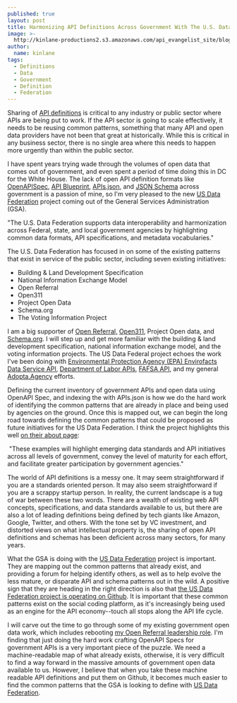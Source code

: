 ```yaml
---
published: true
layout: post
title: Harmonizing API Definitions Across Government With The U.S. Data Federation
image: >-
  http://kinlane-productions2.s3.amazonaws.com/api_evangelist_site/blog/usdf_logo.png
author:
  name: kinlane
tags:
  - Definitions
  - Data
  - Government
  - Definition
  - Federation
---
```

Sharing of [API definitions](http://definitions.apievangelist.com/) is critical to any industry or public sector where APIs are being put to work. If the API sector is going to scale effectively, it needs to be reusing common patterns, something that many API and open data providers have not been that great at historically. While this is critical in any business sector, there is no single area where this needs to happen more urgently than within the public sector.

I have spent years trying wade through the volumes of open data that comes out of government, and even spent a period of time doing this in DC for the White House. The lack of open API definition formats like [OpenAPISpec](https://openapis.org/specification), [API Blueprint](http://apiblueprint.org), [APIs.json](http://apisjson.org), and [JSON Schema](https://json-schema.org/) across government is a passion of mine, so I'm very pleased to the new [US Data Federation](https://federation.data.gov/) project coming out of the General Services Administration (GSA).

"The U.S. Data Federation supports data interoperability and harmonization across Federal, state, and local government agencies by highlighting common data formats, API specifications, and metadata vocabularies."

The U.S. Data Federation has focused in on some of the existing patterns that exist in service of the public sector, including seven existing initiatives:

*   Building & Land Development Specification
*   National Information Exchange Model
*   Open Referral
*   Open311
*   Project Open Data
*   Schema.org
*   The Voting Information Project

I am a big supporter of [Open Referral,](http://apievangelist.com/2016/03/31/gathering-my-thoughts-about-open-referral-and-the-human-services-api/) [Open311](http://open311.org), Project Open data, and [Schema.org](http://schema.org.apis.apievangelist.com/). I will step up and get more familiar with the building & land development specification, national information exchange model, and the voting information projects. The US Data Federal project echoes the work I've been doing with [Environmental Protection Agency (EPA) Envirofacts Data Service API](http://apievangelist.com/2015/07/25/taking-a-look-at-whats-next-for-the-environmental-protection-agency-epa-envirofacts-data-service-api/), [Department of Labor APIs](http://apievangelist.com/2016/09/26/taking-another-look-at-the-department-of-labor-api-efforts/), [FAFSA API](https://github.com/ed-data/fafsa-api), and my general [Adopta.Agency](http://adopta.agency) efforts.

Defining the current inventory of government APIs and open data using OpenAPI Spec, and indexing the with APIs.json is how we do the hard work of identifying the common patterns that are already in place and being used by agencies on the ground. Once this is mapped out, we can begin the long road towards defining the common patterns that could be proposed as future initiatives for the US Data Federation. I think the project highlights this well [on their about page](https://federation.data.gov/about/):

 "These examples will highlight emerging data standards and API initiatives across all levels of government, convey the level of maturity for each effort, and facilitate greater participation by government agencies."

The world of API definitions is a messy one. It may seem straightforward if you are a standards oriented person. It may also seem straightforward if you are a scrappy startup person. In reality, the current landscape is a tug of war between these two words. There are a wealth of existing web API concepts, specifications, and data standards available to us, but there are also a lot of leading definitions being defined by tech giants like Amazon, Google, Twitter, and others. With the tone set by VC investment, and distorted views on what intellectual property is, the sharing of open API definitions and schemas has been deficient across many sectors, for many years.

What the GSA is doing with the [US Data Federation](https://federation.data.gov/) project is important. They are mapping out the common patterns that already exist, and providing a forum for helping identify others, as well as to help evolve the less mature, or disparate API and schema patterns out in the wild. A positive sign that they are heading in the right direction is also that [the US Data Federation project is operating on Github](https://github.com/GSA/us-data-federation). It is important that these common patterns exist on the social coding platform, as it's increasingly being used as an engine for the API economy--touch all stops along the API life cycle.

I will carve out the time to go through some of my existing government open data work, which includes rebooting [my Open Referral leadership role](http://apievangelist.com/2016/03/31/gathering-my-thoughts-about-open-referral-and-the-human-services-api/). I'm finding that just doing the hard work crafting OpenAPI Specs for government APIs is a very important piece of the puzzle. We need a machine-readable map of what already exists, otherwise, it is very difficult to find a way forward in the massive amounts of government open data available to us. However, I believe that when you take these machine readable API definitions and put them on Github, it becomes much easier to find the common patterns that the GSA is looking to define with [US Data Federation](https://federation.data.gov/).